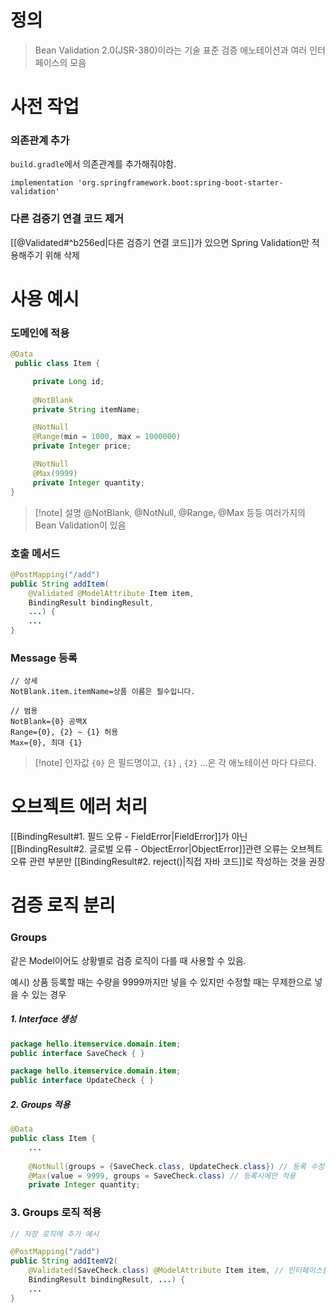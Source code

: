 # 정의

>Bean Validation 2.0(JSR-380)이라는 기술 표준
>검증 애노테이션과 여러 인터페이스의 모음

# 사전 작업
### 의존관계 추가

`build.gradle`에서 의존관계를 추가해줘야함.
```properties
implementation 'org.springframework.boot:spring-boot-starter-validation'
```

### 다른 검증기 연결 코드 제거

[[@Validated#^b256ed|다른 검증기 연결 코드]]가 있으면 Spring Validation만 적용해주기 위해 삭제

# 사용 예시

### 도메인에 적용
```java
@Data
 public class Item {

     private Long id;
     
     @NotBlank
     private String itemName;

     @NotNull
     @Range(min = 1000, max = 1000000)
     private Integer price;

     @NotNull
     @Max(9999)
     private Integer quantity;
}
```
>[!note] 설명
>@NotBlank, @NotNull, @Range, @Max 등등 여러가지의 Bean Validation이 있음

### 호출 메서드
```java
@PostMapping("/add")
public String addItem(
	@Validated @ModelAttribute Item item, 
	BindingResult bindingResult, 
	...) {
	...
}
```

### Message 등록
```properties
// 상세
NotBlank.item.itemName=상품 이름은 필수입니다.

// 범용
NotBlank={0} 공백X 
Range={0}, {2} ~ {1} 허용 
Max={0}, 최대 {1}
```
>[!note] 인자값
>`{0}` 은 필드명이고, `{1}` , `{2}` ...은 각 애노테이션 마다 다르다.

# 오브젝트 에러 처리

[[BindingResult#1. 필드 오류 - FieldError|FieldError]]가 아닌 [[BindingResult#2. 글로벌 오류 - ObjectError|ObjectError]]관련 오류는 오브젝트 오류 관련 부분만 [[BindingResult#2. reject()|직접 자바 코드]]로 작성하는 것을 권장

# 검증 로직 분리
### Groups

같은 Model이어도 상황별로 검증 로직이 다를 때 사용할 수 있음.

예시) 상품 등록할 때는 수량을 9999까지만 넣을 수 있지만 수정할 때는 무제한으로 넣을 수 있는 경우
##### 1. Interface 생성
```java
package hello.itemservice.domain.item;
public interface SaveCheck { }
```
```java
package hello.itemservice.domain.item;
public interface UpdateCheck { }
```
##### 2. Groups 적용
```java
@Data
public class Item {
	...
	
	@NotNull(groups = {SaveCheck.class, UpdateCheck.class}) // 등록 수정 둘 다 적용
	@Max(value = 9999, groups = SaveCheck.class) // 등록시에만 적용
	private Integer quantity;
```
### 3. Groups 로직 적용
```java
// 저장 로직에 추가 예시

@PostMapping("/add")
public String addItemV2(
	@Validated(SaveCheck.class) @ModelAttribute Item item, // 인터페이스를 인자로 추가
	BindingResult bindingResult, ...) {
	...
}
```